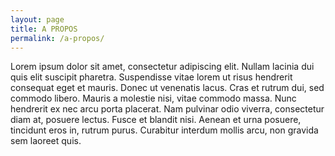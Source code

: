```yaml
---
layout: page
title: A PROPOS
permalink: /a-propos/
---
```


Lorem ipsum dolor sit amet, consectetur adipiscing elit. Nullam lacinia dui quis elit suscipit pharetra. Suspendisse vitae lorem ut risus hendrerit consequat eget et mauris. Donec ut venenatis lacus. Cras et rutrum dui, sed commodo libero. Mauris a molestie nisi, vitae commodo massa. Nunc hendrerit ex nec arcu porta placerat. Nam pulvinar odio viverra, consectetur diam at, posuere lectus. Fusce et blandit nisi. Aenean et urna posuere, tincidunt eros in, rutrum purus. Curabitur interdum mollis arcu, non gravida sem laoreet quis.